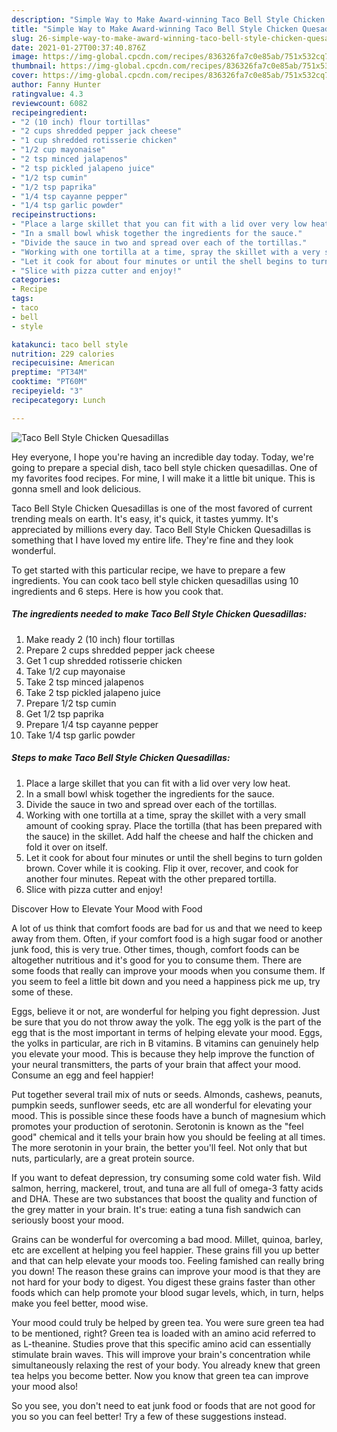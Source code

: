 ```yaml
---
description: "Simple Way to Make Award-winning Taco Bell Style Chicken Quesadillas"
title: "Simple Way to Make Award-winning Taco Bell Style Chicken Quesadillas"
slug: 26-simple-way-to-make-award-winning-taco-bell-style-chicken-quesadillas
date: 2021-01-27T00:37:40.876Z
image: https://img-global.cpcdn.com/recipes/836326fa7c0e85ab/751x532cq70/taco-bell-style-chicken-quesadillas-recipe-main-photo.jpg
thumbnail: https://img-global.cpcdn.com/recipes/836326fa7c0e85ab/751x532cq70/taco-bell-style-chicken-quesadillas-recipe-main-photo.jpg
cover: https://img-global.cpcdn.com/recipes/836326fa7c0e85ab/751x532cq70/taco-bell-style-chicken-quesadillas-recipe-main-photo.jpg
author: Fanny Hunter
ratingvalue: 4.3
reviewcount: 6082
recipeingredient:
- "2 (10 inch) flour tortillas"
- "2 cups shredded pepper jack cheese"
- "1 cup shredded rotisserie chicken"
- "1/2 cup mayonaise"
- "2 tsp minced jalapenos"
- "2 tsp pickled jalapeno juice"
- "1/2 tsp cumin"
- "1/2 tsp paprika"
- "1/4 tsp cayanne pepper"
- "1/4 tsp garlic powder"
recipeinstructions:
- "Place a large skillet that you can fit with a lid over very low heat."
- "In a small bowl whisk together the ingredients for the sauce."
- "Divide the sauce in two and spread over each of the tortillas."
- "Working with one tortilla at a time, spray the skillet with a very small amount of cooking spray. Place the tortilla (that has been prepared with the sauce) in the skillet. Add half the cheese and half the chicken and fold it over on itself."
- "Let it cook for about four minutes or until the shell begins to turn golden brown. Cover while it is cooking. Flip it over, recover, and cook for another four minutes. Repeat with the other prepared tortilla."
- "Slice with pizza cutter and enjoy!"
categories:
- Recipe
tags:
- taco
- bell
- style

katakunci: taco bell style 
nutrition: 229 calories
recipecuisine: American
preptime: "PT34M"
cooktime: "PT60M"
recipeyield: "3"
recipecategory: Lunch

---
```



![Taco Bell Style Chicken Quesadillas](https://img-global.cpcdn.com/recipes/836326fa7c0e85ab/751x532cq70/taco-bell-style-chicken-quesadillas-recipe-main-photo.jpg)

Hey everyone, I hope you're having an incredible day today. Today, we're going to prepare a special dish, taco bell style chicken quesadillas. One of my favorites food recipes. For mine, I will make it a little bit unique. This is gonna smell and look delicious.



Taco Bell Style Chicken Quesadillas is one of the most favored of current trending meals on earth. It's easy, it's quick, it tastes yummy. It's appreciated by millions every day. Taco Bell Style Chicken Quesadillas is something that I have loved my entire life. They're fine and they look wonderful.


To get started with this particular recipe, we have to prepare a few ingredients. You can cook taco bell style chicken quesadillas using 10 ingredients and 6 steps. Here is how you cook that.

<!--inarticleads1-->

##### The ingredients needed to make Taco Bell Style Chicken Quesadillas:

1. Make ready 2 (10 inch) flour tortillas
1. Prepare 2 cups shredded pepper jack cheese
1. Get 1 cup shredded rotisserie chicken
1. Take 1/2 cup mayonaise
1. Take 2 tsp minced jalapenos
1. Take 2 tsp pickled jalapeno juice
1. Prepare 1/2 tsp cumin
1. Get 1/2 tsp paprika
1. Prepare 1/4 tsp cayanne pepper
1. Take 1/4 tsp garlic powder




<!--inarticleads2-->

##### Steps to make Taco Bell Style Chicken Quesadillas:

1. Place a large skillet that you can fit with a lid over very low heat.
1. In a small bowl whisk together the ingredients for the sauce.
1. Divide the sauce in two and spread over each of the tortillas.
1. Working with one tortilla at a time, spray the skillet with a very small amount of cooking spray. Place the tortilla (that has been prepared with the sauce) in the skillet. Add half the cheese and half the chicken and fold it over on itself.
1. Let it cook for about four minutes or until the shell begins to turn golden brown. Cover while it is cooking. Flip it over, recover, and cook for another four minutes. Repeat with the other prepared tortilla.
1. Slice with pizza cutter and enjoy!




Discover How to Elevate Your Mood with Food


A lot of us think that comfort foods are bad for us and that we need to keep away from them. Often, if your comfort food is a high sugar food or another junk food, this is very true. Other times, though, comfort foods can be altogether nutritious and it's good for you to consume them. There are some foods that really can improve your moods when you consume them. If you seem to feel a little bit down and you need a happiness pick me up, try some of these.

Eggs, believe it or not, are wonderful for helping you fight depression. Just be sure that you do not throw away the yolk. The egg yolk is the part of the egg that is the most important in terms of helping elevate your mood. Eggs, the yolks in particular, are rich in B vitamins. B vitamins can genuinely help you elevate your mood. This is because they help improve the function of your neural transmitters, the parts of your brain that affect your mood. Consume an egg and feel happier!

Put together several trail mix of nuts or seeds. Almonds, cashews, peanuts, pumpkin seeds, sunflower seeds, etc are all wonderful for elevating your mood. This is possible since these foods have a bunch of magnesium which promotes your production of serotonin. Serotonin is known as the "feel good" chemical and it tells your brain how you should be feeling at all times. The more serotonin in your brain, the better you'll feel. Not only that but nuts, particularly, are a great protein source.

If you want to defeat depression, try consuming some cold water fish. Wild salmon, herring, mackerel, trout, and tuna are all full of omega-3 fatty acids and DHA. These are two substances that boost the quality and function of the grey matter in your brain. It's true: eating a tuna fish sandwich can seriously boost your mood. 

Grains can be wonderful for overcoming a bad mood. Millet, quinoa, barley, etc are excellent at helping you feel happier. These grains fill you up better and that can help elevate your moods too. Feeling famished can really bring you down! The reason these grains can improve your mood is that they are not hard for your body to digest. You digest these grains faster than other foods which can help promote your blood sugar levels, which, in turn, helps make you feel better, mood wise.

Your mood could truly be helped by green tea. You were sure green tea had to be mentioned, right? Green tea is loaded with an amino acid referred to as L-theanine. Studies prove that this specific amino acid can essentially stimulate brain waves. This will improve your brain's concentration while simultaneously relaxing the rest of your body. You already knew that green tea helps you become better. Now you know that green tea can improve your mood also!

So you see, you don't need to eat junk food or foods that are not good for you so you can feel better! Try  a few  of  these  suggestions  instead.

